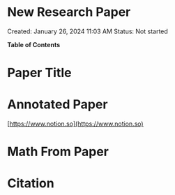 # New Research Paper

Created: January 26, 2024 11:03 AM
Status: Not started

**Table of Contents**

# Paper Title

# Annotated Paper

[https://www.notion.so](https://www.notion.so)

# Math From Paper

# Citation